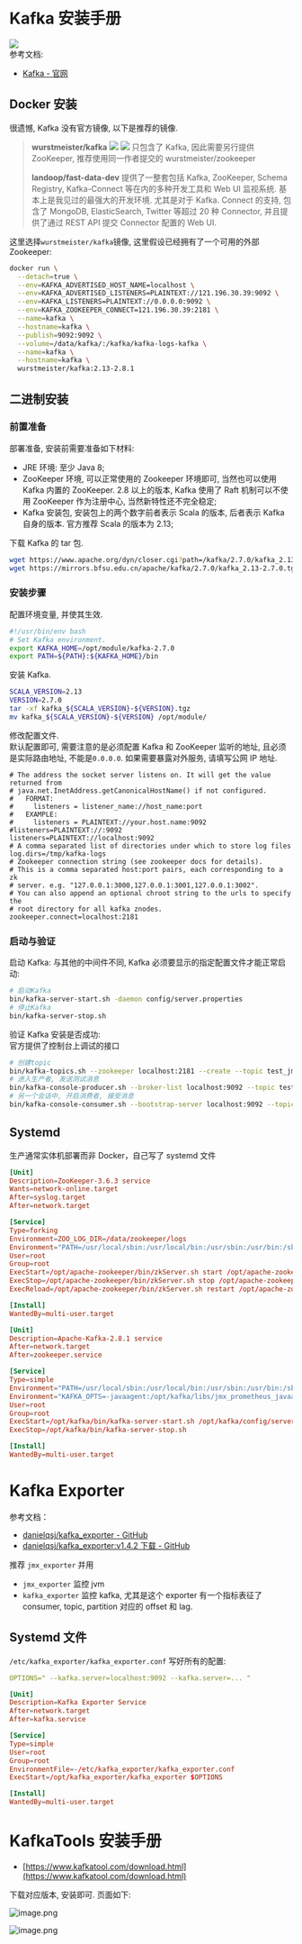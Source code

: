 <a name="HaErR"></a>
# Kafka 安装手册
[![](https://img.shields.io/static/v1?label=kafka&message=2.7.0&color=black&style=plastic&logo=Apache%20Kafka&logoColor=white?longCache=true#id=xtNgh&originHeight=18&originWidth=97&originalType=binary&ratio=1&rotation=0&showTitle=false&status=done&style=none&title=)](https://img.shields.io/static/v1?label=kafka&message=2.7.0&color=black&style=plastic&logo=Apache%20Kafka&logoColor=white?longCache=true)<br />参考文档:

- [Kafka - 官网](https://kafka.apache.org/)
<a name="sCAmV"></a>
## Docker 安装
很遗憾, Kafka 没有官方镜像, 以下是推荐的镜像.
> **wurstmeister/kafka**
> ![](https://img.shields.io/docker/pulls/wurstmeister/kafka.svg#id=d8ycN&originHeight=20&originWidth=118&originalType=binary&ratio=1&rotation=0&showTitle=false&status=done&style=none&title=)  [![](https://img.shields.io/docker/stars/wurstmeister/kafka.svg#id=tckZo&originHeight=20&originWidth=112&originalType=binary&ratio=1&rotation=0&showTitle=false&status=done&style=none&title=)](https://img.shields.io/docker/stars/wurstmeister/kafka.svg)
> 只包含了 Kafka, 因此需要另行提供 ZooKeeper, 推荐使用同一作者提交的 wurstmeister/zookeeper
> 
> **landoop/fast-data-dev**
> 提供了一整套包括 Kafka, ZooKeeper, Schema Registry, Kafka-Connect 等在内的多种开发工具和 Web UI 监视系统. 基本上是我见过的最强大的开发环境. 尤其是对于 Kafka.
> Connect 的支持, 包含了 MongoDB, ElasticSearch, Twitter 等超过 20 种 Connector, 并且提供了通过 REST API 提交 Connector 配置的 Web UI.

这里选择`wurstmeister/kafka`镜像, 这里假设已经拥有了一个可用的外部 Zookeeper:
```bash
docker run \
  --detach=true \
  --env=KAFKA_ADVERTISED_HOST_NAME=localhost \
  --env=KAFKA_ADVERTISED_LISTENERS=PLAINTEXT://121.196.30.39:9092 \
  --env=KAFKA_LISTENERS=PLAINTEXT://0.0.0.0:9092 \
  --env=KAFKA_ZOOKEEPER_CONNECT=121.196.30.39:2181 \
  --name=kafka \
  --hostname=kafka \
  --publish=9092:9092 \
  --volume=/data/kafka/:/kafka/kafka-logs-kafka \
  --name=kafka \
  --hostname=kafka \
  wurstmeister/kafka:2.13-2.8.1
```
<a name="gKzja"></a>
## 二进制安装
<a name="zz3rh"></a>
### 前置准备

部署准备, 安装前需要准备如下材料:

- JRE 环境: 至少 Java 8;
- ZooKeeper 环境, 可以正常使用的 Zookeeper 环境即可, 当然也可以使用 Kafka 内置的 ZooKeeper. 2.8 以上的版本, Kafka 使用了 Raft 机制可以不使用 ZooKeeper 作为注册中心, 当然新特性还不完全稳定;
- Kafka 安装包, 安装包上的两个数字前者表示 Scala 的版本, 后者表示 Kafka 自身的版本. 官方推荐 Scala 的版本为 2.13;

下载 Kafka 的 tar 包.

```bash
wget https://www.apache.org/dyn/closer.cgi?path=/kafka/2.7.0/kafka_2.13-2.7.0.tgz
wget https://mirrors.bfsu.edu.cn/apache/kafka/2.7.0/kafka_2.13-2.7.0.tgz
```
<a name="qf4aO"></a>
### 安装步骤

配置环境变量, 并使其生效.

```bash
#!/usr/bin/env bash
# Set Kafka environment.
export KAFKA_HOME=/opt/module/kafka-2.7.0
export PATH=${PATH}:${KAFKA_HOME}/bin
```

安装 Kafka.

```bash
SCALA_VERSION=2.13
VERSION=2.7.0
tar -xf kafka_${SCALA_VERSION}-${VERSION}.tgz
mv kafka_${SCALA_VERSION}-${VERSION} /opt/module/
```

修改配置文件.<br />默认配置即可, 需要注意的是必须配置 Kafka 和 ZooKeeper 监听的地址, 且必须是实际路由地址, 不能是`0.0.0.0`. 如果需要暴露对外服务, 请填写公网 IP 地址.

```properties
# The address the socket server listens on. It will get the value returned from
# java.net.InetAddress.getCanonicalHostName() if not configured.
#   FORMAT:
#     listeners = listener_name://host_name:port
#   EXAMPLE:
#     listeners = PLAINTEXT://your.host.name:9092
#listeners=PLAINTEXT://:9092
listeners=PLAINTEXT://localhost:9092
# A comma separated list of directories under which to store log files
log.dirs=/tmp/kafka-logs
# Zookeeper connection string (see zookeeper docs for details).
# This is a comma separated host:port pairs, each corresponding to a zk
# server. e.g. "127.0.0.1:3000,127.0.0.1:3001,127.0.0.1:3002".
# You can also append an optional chroot string to the urls to specify the
# root directory for all kafka znodes.
zookeeper.connect=localhost:2181
```

<a name="dKc29"></a>
### 启动与验证

启动 Kafka: 与其他的中间件不同, Kafka 必须要显示的指定配置文件才能正常启动:

```bash
# 启动Kafka
bin/kafka-server-start.sh -daemon config/server.properties
# 停止Kafka
bin/kafka-server-stop.sh
```

验证 Kafka 安装是否成功:<br />官方提供了控制台上调试的接口

```bash
# 创建topic
bin/kafka-topics.sh --zookeeper localhost:2181 --create --topic test_jmx --partitions 1 --replication-factor 1
# 进入生产者, 发送测试消息
bin/kafka-console-producer.sh --broker-list localhost:9092 --topic test_jmx
# 另一个会话中, 开启消费者, 接受消息
bin/kafka-console-consumer.sh --bootstrap-server localhost:9092 --topic test_jmx --from-beginning
```
<a name="hZ4aS"></a>
## Systemd

生产通常实体机部署而非 Docker，自己写了 systemd 文件

```toml
[Unit]
Description=ZooKeeper-3.6.3 service
Wants=network-online.target
After=syslog.target
After=network.target

[Service]
Type=forking
Environment=ZOO_LOG_DIR=/data/zookeeper/logs
Environment="PATH=/usr/local/sbin:/usr/local/bin:/usr/sbin:/usr/bin:/sbin:/bin:/usr/local/jdk1.8.0_231/bin"
User=root
Group=root
ExecStart=/opt/apache-zookeeper/bin/zkServer.sh start /opt/apache-zookeeper/conf/zoo.cfg
ExecStop=/opt/apache-zookeeper/bin/zkServer.sh stop /opt/apache-zookeeper/conf/zoo.cfg
ExecReload=/opt/apache-zookeeper/bin/zkServer.sh restart /opt/apache-zookeeper/conf/zoo.cfg

[Install]
WantedBy=multi-user.target
```
```toml
[Unit]
Description=Apache-Kafka-2.8.1 service 
After=network.target
After=zookeeper.service

[Service]
Type=simple
Environment="PATH=/usr/local/sbin:/usr/local/bin:/usr/sbin:/usr/bin:/sbin:/bin:/usr/local/jdk1.8.0_231/bin"
Environment="KAFKA_OPTS=-javaagent:/opt/kafka/libs/jmx_prometheus_javaagent-0.16.1.jar=19092:/opt/kafka/config/jmx_exporter.yml"
User=root
Group=root
ExecStart=/opt/kafka/bin/kafka-server-start.sh /opt/kafka/config/server.properties
ExecStop=/opt/kafka/bin/kafka-server-stop.sh

[Install]
WantedBy=multi-user.target
```
<a name="xMOQC"></a>
# Kafka Exporter

参考文档：

- [danielqsj/kafka_exporter - GitHub](https://github.com/danielqsj/kafka_exporter)
- [danielqsj/kafka_exporter:v1.4.2 下载 - GitHub](https://github.com/danielqsj/kafka_exporter/releases/tag/v1.4.2)

推荐 `jmx_exporter` 并用

- `jmx_exporter` 监控 jvm
- `kafka_exporter` 监控 kafka, 尤其是这个 exporter 有一个指标表征了 consumer, topic, partition 对应的 offset 和 lag.
<a name="jHRTw"></a>
## Systemd 文件
`/etc/kafka_exporter/kafka_exporter.conf` 写好所有的配置:

```yaml
OPTIONS=" --kafka.server=localhost:9092 --kafka.server=... "
```

```toml
[Unit]
Description=Kafka Exporter Service
After=network.target
After=kafka.service

[Service]
Type=simple
User=root
Group=root
EnvironmentFile=-/etc/kafka_exporter/kafka_exporter.conf
ExecStart=/opt/kafka_exporter/kafka_exporter $OPTIONS

[Install]
WantedBy=multi-user.target
```
<a name="avSOk"></a>
# KafkaTools 安装手册

- [https://www.kafkatool.com/download.html](https://www.kafkatool.com/download.html)

下载对应版本, 安装即可. 页面如下:

![image.png](./../assets/1649832827449-1fb072b7-5c6b-4944-9f40-1ea94e2e7fcb.png)

![image.png](./../assets/1649832793899-c7e37b3b-a673-42e3-a70b-e2f1ac53798b.png)


